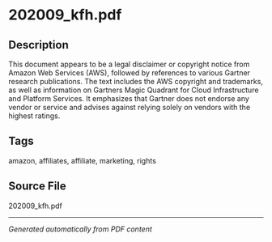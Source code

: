# 202009_kfh.pdf

## Description
This document appears to be a legal disclaimer or copyright notice from Amazon Web Services (AWS), followed by references to various Gartner research publications. The text includes the AWS copyright and trademarks, as well as information on Gartners Magic Quadrant for Cloud Infrastructure and Platform Services. It emphasizes that Gartner does not endorse any vendor or service and advises against relying solely on vendors with the highest ratings.
## Tags
amazon, affiliates, affiliate, marketing, rights

## Source File
202009_kfh.pdf

---
*Generated automatically from PDF content*
